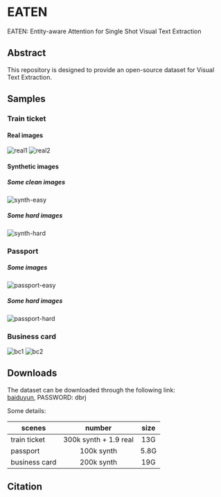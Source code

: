 # EATEN
EATEN: Entity-aware Attention for Single Shot Visual Text Extraction

## Abstract
This repository is designed to provide an open-source dataset for Visual Text Extraction.

## Samples
### Train ticket
#### Real images 
![real1](./figures/real1.jpg)
![real2](./figures/real2.jpg)

#### Synthetic images 
##### Some clean images
![synth-easy](./figures/synth-easy.png)
##### Some hard images
![synth-hard](./figures/synth-hard.png)

### Passport
##### Some images
![passport-easy](./figures/passport-easy.png)
##### Some hard images
![passport-hard](./figures/synth-hard.png)

### Business card
![bc1](./figures/bc1.png)
![bc2](./figures/bc2.png)

## Downloads
The dataset can be downloaded through the following link:   
[baiduyun](https://pan.baidu.com/s/1B_1KCQRBmd0xS5R_OHuxPA), PASSWORD: dbrj

Some details:         


|scenes| number | size|
|-------------------|:-------------------:|:---------------------:|
|train ticket | 300k synth + 1.9 real| 13G|  
|passport | 100k synth |5.8G|   
|business card | 200k synth| 19G|   


## Citation
